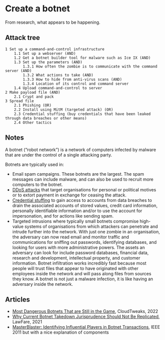 # Create a botnet

From research, what appears to be happening.

## Attack tree

```text
1 Set up a command-and-control infrastructure
    1.1 Set up a webserver (AND)
    1.2 Get a botnet builder tool for malware such as Ice IX (AND)
    1.3 Set up the parameters (AND)
        1.3.1 How often the zombie is to communicate with the command server (AND)
        1.3.2 What actions to take (AND)
        1.3.3 How to hide from anti-virus scans (AND)
        1.3.4 Location of its control and command server
    1.4 Upload command-and-control to server
2 Make payload file (AND)
    2.1 Crypt and pack
3 Spread file
    2.1 Phishing (OR)
    2.2 Install using MitM (targeted attack) (OR)
    2.3 Credential stuffing (buy credentials that have been leaked through data breaches or other means)
    2.4 Other tactics
```

## Notes

A botnet (“robot network”) is a network of computers infected by malware that are under the control of a single attacking party.

Botnets are typically used in:

* Email spam campaigns. These botnets are the largest. The spam messages can include malware, and can also be used to recruit more computers to the botnet.
* [DDoS attacks](../network/DDoS.md) that target organisations for personal or political motives or to extort payment in exchange for ceasing the attack.
* [Credential stuffing](Credential-stuffing.md) to gain access to accounts from data breaches to drain the associated accounts of stored values, credit card information, personally identifiable information and/or to use the account for impersonation, and for actions like sending spam.
* Targeted intrusions where typically small botnets compromise high-value systems of organisations from which attackers can penetrate and intrude further into the network. With just one zombie in an organisation, the adversary can now read email and monitor traffic and communications for sniffing out passwords, identifying databases, and looking for users with more administrative powers. The assets an adversary can look for include password databases, financial data, research and development, intellectual property, and customer information. Botnet infiltration works incredibly fast because most people will trust files that appear to have originated with other employees inside the network and will pass along files from sources they know. A botnet is not just a malware infection, it is like having an adversary inside the network.

## Articles

* [Most Dangerous Botnets That are Still in the Game](https://cloudtweaks.com/2022/01/most-dangerous-botnets/), CloudTweaks, 2022
* [Why Current Botnet Takedown Jurisprudence Should Not Be Replicated](https://www.lawfareblog.com/why-current-botnet-takedown-jurisprudence-should-not-be-replicated), LawFare, 2021
* [MasterBlaster: Identifying Influential Players in Botnet Transactions](https://sefcom.asu.edu/publications/masterblaster-identifying-influential-compsac2011.pdf), IEEE 2011 but with a nice explanation of components